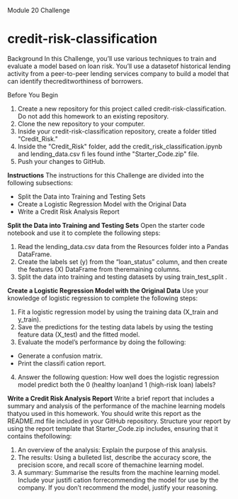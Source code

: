 Module 20 Challenge


# credit-risk-classification

Background
In this Challenge, you’ll use various techniques to train and evaluate a model based on loan risk. You’ll use a datasetof historical lending activity from a peer-to-peer lending services company to build a model that can identify thecreditworthiness of borrowers.

Before You Begin
1. Create a new repository for this project called credit-risk-classification.  Do not add this homework to an existing repository.
2. Clone the new repository to your computer.
3. Inside your credit-risk-classification repository, create a folder titled "Credit_Risk."
4. Inside the "Credit_Risk" folder, add the credit_risk_classification.ipynb and lending_data.csv fi les found inthe "Starter_Code.zip" file.
5. Push your changes to GitHub. 

**Instructions**
The instructions for this Challenge are divided into the following subsections:
* Split the Data into Training and Testing Sets
* Create a Logistic Regression Model with the Original Data
* Write a Credit Risk Analysis Report

**Split the Data into Training and Testing Sets**
Open the starter code notebook and use it to complete the following steps:
1. Read the lending_data.csv data from the Resources folder into a Pandas DataFrame.
2. Create the labels set (y) from the “loan_status” column, and then create the features (X) DataFrame from theremaining columns.
3. Split the data into training and testing datasets by using train_test_split
.

**Create a Logistic Regression Model with the Original Data**
Use your knowledge of logistic regression to complete the following steps:
1. Fit a logistic regression model by using the training data (X_train and y_train).
2. Save the predictions for the testing data labels by using the testing feature data (X_test) and the fitted model.
3. Evaluate the model’s performance by doing the following:
* Generate a confusion matrix.
* Print the classifi cation report.
4. Answer the following question: How well does the logistic regression model predict both the 0 (healthy loan)and 1 (high-risk loan) labels?

**Write a Credit Risk Analysis Report**
Write a brief report that includes a summary and analysis of the performance of the machine learning models thatyou used in this homework. You should write this report as the README.md file included in your GitHub repository.
Structure your report by using the report template that Starter_Code.zip includes, ensuring that it contains thefollowing:
1. An overview of the analysis: Explain the purpose of this analysis.
2. The results: Using a bulleted list, describe the accuracy score, the precision score, and recall score of themachine learning model.
3. A summary: Summarise the results from the machine learning model. Include your justifi cation forrecommending the model for use by the company. If you don’t recommend the model, justify your reasoning.